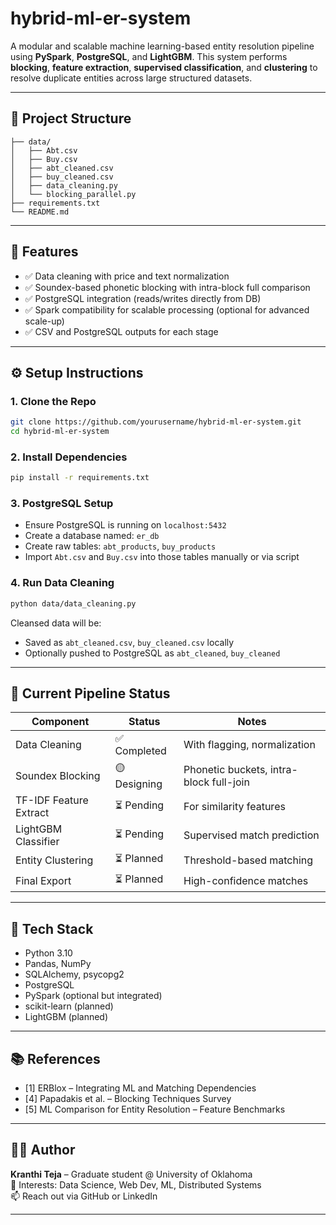 # hybrid-ml-er-system

A modular and scalable machine learning-based entity resolution pipeline using **PySpark**, **PostgreSQL**, and **LightGBM**. This system performs **blocking**, **feature extraction**, **supervised classification**, and **clustering** to resolve duplicate entities across large structured datasets.

---

## 📁 Project Structure

```
├── data/
│   ├── Abt.csv
│   ├── Buy.csv
│   ├── abt_cleaned.csv
│   ├── buy_cleaned.csv
│   ├── data_cleaning.py
│   └── blocking_parallel.py
├── requirements.txt
└── README.md
```

---

## 🚀 Features

- ✅ Data cleaning with price and text normalization
- ✅ Soundex-based phonetic blocking with intra-block full comparison
- ✅ PostgreSQL integration (reads/writes directly from DB)
- ✅ Spark compatibility for scalable processing (optional for advanced scale-up)
- ✅ CSV and PostgreSQL outputs for each stage

---

## ⚙️ Setup Instructions

### 1. Clone the Repo

```bash
git clone https://github.com/yourusername/hybrid-ml-er-system.git
cd hybrid-ml-er-system
```

### 2. Install Dependencies

```bash
pip install -r requirements.txt
```

### 3. PostgreSQL Setup

- Ensure PostgreSQL is running on `localhost:5432`
- Create a database named: `er_db`
- Create raw tables: `abt_products`, `buy_products`
- Import `Abt.csv` and `Buy.csv` into those tables manually or via script

### 4. Run Data Cleaning

```bash
python data/data_cleaning.py
```

Cleansed data will be:
- Saved as `abt_cleaned.csv`, `buy_cleaned.csv` locally
- Optionally pushed to PostgreSQL as `abt_cleaned`, `buy_cleaned`

---

## 📌 Current Pipeline Status

| Component              | Status       | Notes |
|------------------------|--------------|-------|
| Data Cleaning          | ✅ Completed | With flagging, normalization |
| Soundex Blocking       | 🟡 Designing | Phonetic buckets, intra-block full-join |
| TF-IDF Feature Extract | ⏳ Pending   | For similarity features |
| LightGBM Classifier    | ⏳ Pending   | Supervised match prediction |
| Entity Clustering      | ⏳ Planned   | Threshold-based matching |
| Final Export           | ⏳ Planned   | High-confidence matches |

---

## 🧪 Tech Stack

- Python 3.10
- Pandas, NumPy
- SQLAlchemy, psycopg2
- PostgreSQL
- PySpark (optional but integrated)
- scikit-learn (planned)
- LightGBM (planned)

---

## 📚 References

- [1] ERBlox – Integrating ML and Matching Dependencies
- [4] Papadakis et al. – Blocking Techniques Survey
- [5] ML Comparison for Entity Resolution – Feature Benchmarks

---

## 👨‍💻 Author

**Kranthi Teja** – Graduate student @ University of Oklahoma  
💼 Interests: Data Science, Web Dev, ML, Distributed Systems  
📫 Reach out via GitHub or LinkedIn

---
